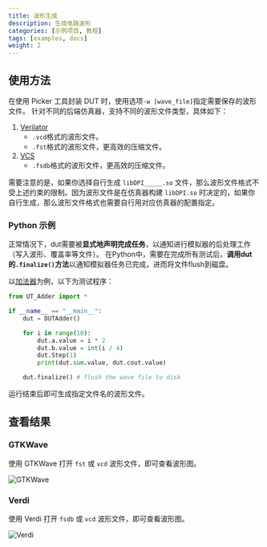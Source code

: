 ```yaml
---
title: 波形生成
description: 生成电路波形
categories: [示例项目, 教程]
tags: [examples, docs]
weight: 2
---
```


## 使用方法

在使用 Picker 工具封装 DUT 时，使用选项`-w [wave_file]`指定需要保存的波形文件。
针对不同的后端仿真器，支持不同的波形文件类型，具体如下：

1. [Verilator](https://www.veripool.org/wiki/verilator)
    - `.vcd`格式的波形文件。
    - `.fst`格式的波形文件，更高效的压缩文件。
2. [VCS](https://www.synopsys.com/verification/simulation/vcs.html)
    - `.fsdb`格式的波形文件，更高效的压缩文件。

需要注意的是，如果你选择自行生成 `libDPI_____.so` 文件，那么波形文件格式不受上述约束的限制。因为波形文件是在仿真器构建 `libDPI.so` 时决定的，如果你自行生成，那么波形文件格式也需要自行用对应仿真器的配置指定。

### Python 示例

正常情况下，dut需要被**显式地声明完成任务**，以通知进行模拟器的后处理工作（写入波形、覆盖率等文件）。
在Python中，需要在完成所有测试后，**调用dut的`.finalize()`方法**以通知模拟器任务已完成，进而将文件flush到磁盘。


以[加法器](/docs/quick-start/eg-adder/)为例，以下为测试程序：

```python
from UT_Adder import *

if __name__ == "__main__":
    dut = DUTAdder()

    for i in range(10):
        dut.a.value = i * 2
        dut.b.value = int(i / 4)
        dut.Step(1)
        print(dut.sum.value, dut.cout.value)

    dut.finalize() # flush the wave file to disk
```
运行结束后即可生成指定文件名的波形文件。


## 查看结果

### GTKWave

使用 GTKWave 打开 `fst` 或 `vcd` 波形文件，即可查看波形图。

![GTKWave](GTKwave.png)

### Verdi

使用 Verdi 打开 `fsdb` 或 `vcd` 波形文件，即可查看波形图。

![Verdi](verdi.jpg)